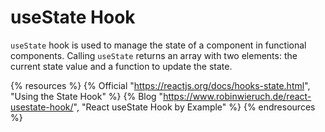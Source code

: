 # useState Hook

`useState` hook is used to manage the state of a component in functional components. Calling `useState` returns an array with two elements: the current state value and a function to update the state.

{% resources %}
  {% Official "https://reactjs.org/docs/hooks-state.html", "Using the State Hook" %}
  {% Blog "https://www.robinwieruch.de/react-usestate-hook/", "React useState Hook by Example" %}
{% endresources %}
